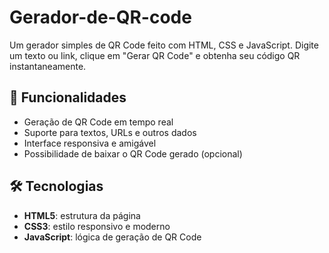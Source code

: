 # Gerador-de-QR-code

Um gerador simples de QR Code feito com HTML, CSS e JavaScript. Digite um texto ou link, clique em "Gerar QR Code" e obtenha seu código QR instantaneamente.


## 🚀 Funcionalidades

- Geração de QR Code em tempo real
- Suporte para textos, URLs e outros dados
- Interface responsiva e amigável
- Possibilidade de baixar o QR Code gerado (opcional)

## 🛠️ Tecnologias

- **HTML5**: estrutura da página
- **CSS3**: estilo responsivo e moderno
- **JavaScript**: lógica de geração de QR Code 
